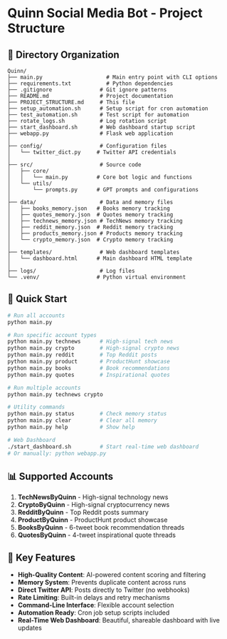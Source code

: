# Quinn Social Media Bot - Project Structure

## 📁 Directory Organization

```
Quinn/
├── main.py                    # Main entry point with CLI options
├── requirements.txt           # Python dependencies
├── .gitignore               # Git ignore patterns
├── README.md                # Project documentation
├── PROJECT_STRUCTURE.md     # This file
├── setup_automation.sh      # Setup script for cron automation
├── test_automation.sh       # Test script for automation
├── rotate_logs.sh           # Log rotation script
├── start_dashboard.sh       # Web dashboard startup script
├── webapp.py                # Flask web application
│
├── config/                  # Configuration files
│   └── twitter_dict.py     # Twitter API credentials
│
├── src/                     # Source code
│   ├── core/
│   │   └── main.py         # Core bot logic and functions
│   └── utils/
│       └── prompts.py      # GPT prompts and configurations
│
├── data/                    # Data and memory files
│   ├── books_memory.json   # Books memory tracking
│   ├── quotes_memory.json  # Quotes memory tracking
│   ├── technews_memory.json # TechNews memory tracking
│   ├── reddit_memory.json  # Reddit memory tracking
│   ├── products_memory.json # Products memory tracking
│   └── crypto_memory.json  # Crypto memory tracking
│
├── templates/               # Web dashboard templates
│   └── dashboard.html      # Main dashboard HTML template
│
├── logs/                    # Log files
└── .venv/                  # Python virtual environment
```

## 🚀 Quick Start

```bash
# Run all accounts
python main.py

# Run specific account types
python main.py technews      # High-signal tech news
python main.py crypto        # High-signal crypto news
python main.py reddit        # Top Reddit posts
python main.py product       # ProductHunt showcase
python main.py books         # Book recommendations
python main.py quotes        # Inspirational quotes

# Run multiple accounts
python main.py technews crypto

# Utility commands
python main.py status        # Check memory status
python main.py clear         # Clear all memory
python main.py help          # Show help

# Web Dashboard
./start_dashboard.sh         # Start real-time web dashboard
# Or manually: python webapp.py
```

## 📊 Supported Accounts

1. **TechNewsByQuinn** - High-signal technology news
2. **CryptoByQuinn** - High-signal cryptocurrency news
3. **RedditByQuinn** - Top Reddit posts summary
4. **ProductByQuinn** - ProductHunt product showcase
5. **BooksByQuinn** - 6-tweet book recommendation threads
6. **QuotesByQuinn** - 4-tweet inspirational quote threads

## 🔧 Key Features

- **High-Quality Content**: AI-powered content scoring and filtering
- **Memory System**: Prevents duplicate content across runs
- **Direct Twitter API**: Posts directly to Twitter (no webhooks)
- **Rate Limiting**: Built-in delays and retry mechanisms
- **Command-Line Interface**: Flexible account selection
- **Automation Ready**: Cron job setup scripts included
- **Real-Time Web Dashboard**: Beautiful, shareable dashboard with live updates
